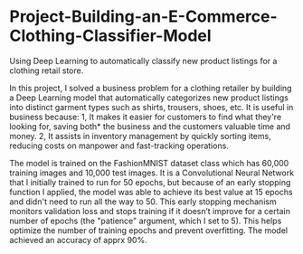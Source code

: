 # Project-Building-an-E-Commerce-Clothing-Classifier-Model
Using Deep Learning to automatically classify new product listings for a clothing retail store.

In this project, I solved a business problem for a clothing retailer by building a Deep Learning model that automatically categorizes new product listings into distinct garment types such as shirts, trousers, shoes, etc.
It is useful in business because:
1, It makes it easier for customers to find what they're looking for, saving both* the business and the customers valuable time and money.
2, It assists in inventory management by quickly sorting items, reducing costs on manpower and fast-tracking operations.

The model is trained on the FashionMNIST dataset class which has 60,000 training images and 10,000 test images. It is a Convolutional Neural Network that I initially trained to run for 50 epochs, but because of an early stopping function I applied, the model was able to achieve its best value at 15 epochs and didn't need to run all the way to 50. This early stopping mechanism monitors validation loss and stops training if it doesn’t improve for a certain number of epochs (the "patience" argument, which I set to 5).
This helps optimize the number of training epochs and prevent overfitting. The model achieved an accuracy of apprx 90%.
